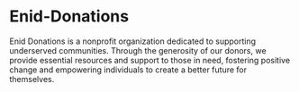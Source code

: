 # Enid-Donations
Enid Donations is a nonprofit organization dedicated to supporting underserved communities. Through the generosity of our donors, we provide essential resources and support to those in need, fostering positive change and empowering individuals to create a better future for themselves.
